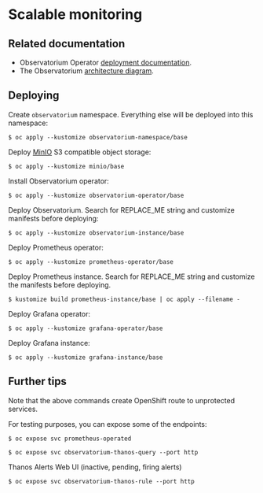 # Scalable monitoring

## Related documentation

* Observatorium Operator [deployment documentation](https://github.com/observatorium/operator/blob/master/docs/deploy-operator.md).
* The Observatorium [architecture diagram](https://github.com/observatorium/docs/blob/master/architecture/architecture.md).

## Deploying

Create `observatorium` namespace. Everything else will be deployed into this namespace:

```
$ oc apply --kustomize observatorium-namespace/base
```

Deploy [MinIO](https://min.io/) S3 compatible object storage:

```
$ oc apply --kustomize minio/base
```

Install Observatorium operator:

```
$ oc apply --kustomize observatorium-operator/base
```

Deploy Observatorium. Search for REPLACE_ME string and customize manifests before deploying:

```
$ oc apply --kustomize observatorium-instance/base
```

Deploy Prometheus operator:

```
$ oc apply --kustomize prometheus-operator/base
```

Deploy Prometheus instance. Search for REPLACE_ME string and customize the manifests before deploying.

```
$ kustomize build prometheus-instance/base | oc apply --filename -
```

Deploy Grafana operator:

```
$ oc apply --kustomize grafana-operator/base
```

Deploy Grafana instance:
```
$ oc apply --kustomize grafana-instance/base
```

## Further tips

Note that the above commands create OpenShift route to unprotected services.

For testing purposes, you can expose some of the endpoints:

```
$ oc expose svc prometheus-operated
```

```
$ oc expose svc observatorium-thanos-query --port http
```

Thanos Alerts Web UI (inactive, pending, firing alerts)

```
$ oc expose svc observatorium-thanos-rule --port http
```
